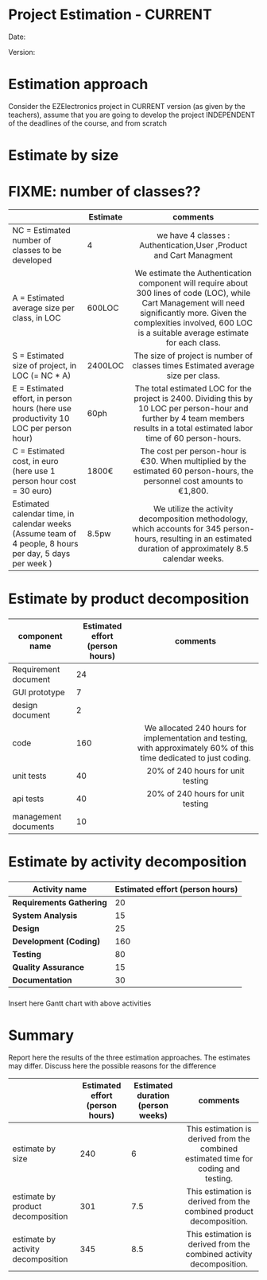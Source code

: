 # Project Estimation - CURRENT

Date:

Version:

# Estimation approach

Consider the EZElectronics project in CURRENT version (as given by the teachers), assume that you are going to develop the project INDEPENDENT of the deadlines of the course, and from scratch

# Estimate by size

###

# FIXME: number of classes??

|                                                                                                         | Estimate |                                                                                                             comments                                                                                                             |
| ------------------------------------------------------------------------------------------------------- | -------- | :------------------------------------------------------------------------------------------------------------------------------------------------------------------------------------------------------------------------------: |
| NC = Estimated number of classes to be developed                                                        | 4        |                                                                               we have 4 classes : Authentication,User ,Product and Cart Managment                                                                                |
| A = Estimated average size per class, in LOC                                                            | 600LOC   | We estimate the Authentication component will require about 300 lines of code (LOC), while Cart Management will need significantly more. Given the complexities involved, 600 LOC is a suitable average estimate for each class. |
| S = Estimated size of project, in LOC (= NC \* A)                                                       | 2400LOC  |                                                                         The size of project is number of classes times Estimated average size per class.                                                                         |
| E = Estimated effort, in person hours (here use productivity 10 LOC per person hour)                    | 60ph     |                        The total estimated LOC for the project is 2400. Dividing this by 10 LOC per person-hour and further by 4 team members results in a total estimated labor time of 60 person-hours.                        |
| C = Estimated cost, in euro (here use 1 person hour cost = 30 euro)                                     | 1800€    |                                                     The cost per person-hour is €30. When multiplied by the estimated 60 person-hours, the personnel cost amounts to €1,800.                                                     |
| Estimated calendar time, in calendar weeks (Assume team of 4 people, 8 hours per day, 5 days per week ) | 8.5pw    |                                 We utilize the activity decomposition methodology, which accounts for 345 person-hours, resulting in an estimated duration of approximately 8.5 calendar weeks.                                  |

# Estimate by product decomposition

###

| component name       | Estimated effort (person hours) |                                                       comments                                                       |
| -------------------- | ------------------------------- | :------------------------------------------------------------------------------------------------------------------: |
| Requirement document | 24                              |                                                                                                                      |
| GUI prototype        | 7                               |                                                                                                                      |
| design document      | 2                               |                                                                                                                      |
| code                 | 160                             | We allocated 240 hours for implementation and testing, with approximately 60% of this time dedicated to just coding. |
| unit tests           | 40                              |                                          20% of 240 hours for unit testing                                           |
| api tests            | 40                              |                                          20% of 240 hours for unit testing                                           |
| management documents | 10                              |                                                                                                                      |

# Estimate by activity decomposition

###

| Activity name              | Estimated effort (person hours) |
| -------------------------- | ------------------------------- |
| **Requirements Gathering** | 20                              |
| **System Analysis**        | 15                              |
| **Design**                 | 25                              |
| **Development (Coding)**   | 160                             |
| **Testing**                | 80                              |
| **Quality Assurance**      | 15                              |
| **Documentation**          | 30                              |

###

Insert here Gantt chart with above activities

# Summary

Report here the results of the three estimation approaches. The estimates may differ. Discuss here the possible reasons for the difference

|                                    | Estimated effort (person hours) | Estimated duration (person weeks) |                                      comments                                       |
| ---------------------------------- | ------------------------------- | --------------------------------- | :---------------------------------------------------------------------------------: |
| estimate by size                   | 240                             | 6                                 | This estimation is derived from the combined estimated time for coding and testing. |
| estimate by product decomposition  | 301                             | 7.5                               |         This estimation is derived from the combined product decomposition.         |
| estimate by activity decomposition | 345                             | 8.5                               |        This estimation is derived from the combined activity decomposition.         |

